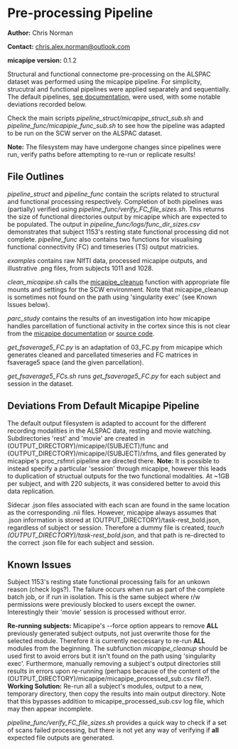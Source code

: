 # Pre-processing Pipeline 

**Author:** Chris Norman

**Contact:** chris.alex.norman@outlook.com

**micapipe version:** 0.1.2

Structural and functional connectome pre-processing on the ALSPAC dataset was performed using the micapipe pipeline. For simplicity, strucutral and functional pipelines were applied separately and sequentially. The default pipelines, [see documentation](https://micapipe.readthedocs.io/en/latest/pages/01.whatyouneed/index.html), were used, with some notable deviations recorded below.

Check the main scripts *pipeline_struct/micapipe_struct_sub.sh* and *pipeline_func/micapipie_func_sub.sh* to see how the pipeline was adapted to be run on the SCW server on the ALSPAC dataset.

**Note:** The filesystem may have undergone changes since pipelines were run, verify paths before attempting to re-run or replicate results!

## File Outlines

*pipeline_struct* and *pipeline_func* contain the scripts related to structural and functional processing respectively. Completion of both pipelines was (partially) verified using *pipeline_func/verify_FC_file_sizes.sh*. This returns the size of functional directories output by micapipe which are expected to be populated. The output in *pipeline_func/logs/func_dir_sizes.csv* demonstrates that subject 1153's resting state functional processing did not complete. *pipeline_func* also contains two functions for visualising functional connectivity (FC) and timeseries (TS) output matricies.

*examples* contains raw NIfTI data, processed micapipe outputs, and illustrative .png files, from subjects 1011 and 1028.

*clean_micapipe.sh* calls the [micapipe_cleanup](https://micapipe.readthedocs.io/en/latest/pages/05.micapipe_cleanup/index.html?highlight=micapipe_cleanup#micapipe-cleanup) function with appropriate file mounts and settings for the SCW environment. Note that micapipe_cleanup is sometimes not found on the path using 'singularity exec' (see Known Issues below).

*parc_study* contains the results of an investigation into how micapipe handles parcellation of functional activity in the cortex since this is not clear from the [micapipe documentation](https://micapipe.readthedocs.io/en/latest/pages/01.whatyouneed/index.html) or [source code](https://github.com/MICA-MNI/micapipe).

*get_fsaverage5_FC.py* is an adaptation of 03_FC.py from micapipe which generates cleaned and parcellated timeseries and FC matrices in fsaverage5 space (and the given parcellation).

*get_fsaverage5_FCs.sh* runs *get_fsaverage5_FC.py* for each subject and session in the dataset.

## Deviations From Default Micapipe Pipeline

The default output filesystem is adapted to account for the different recording modalities in the ALSPAC data, resting and movie watching. Subdirectories 'rest' and 'movie' are created in (OUTPUT_DIRECTORY)/micapipe/(SUBJECT)/func and (OUTPUT_DIRECTORY)/micapipe/(SUBJECT)/xfms, and files generated by micapipe's proc_rsfmri pipeline are directed there. **Note:** It is possible to instead specify a particular 'session' through micapipe, however this leads to duplication of structual outputs for the two functional modalities. At ~1GB per subject, and with 220 subjects, it was considered better to avoid this data replication.

Sidecar .json files associated with each scan are found in the same location as the corresponding .nii files. However, micapipe always assumes that .json information is stored at (OUTPUT_DIRECTORY)/task-rest_bold.json, regardless of subject or session. Therefore a dummy file is created, *touch (OUTPUT_DIRECTORY)/task-rest_bold.json*, and that path is re-directed to the correct .json file for each subject and session.

## Known Issues

Subject 1153's resting state functional processing fails for an unkown reason (check logs?). The failure occurs when run as part of the complete batch job, or if run in isolation. This is the same subject where r/w permissions were previously blocked to users except the owner. Interestingly their 'movie' session is processed without error.

**Re-running subjects:** Micapipe's --force option appears to remove **ALL** previously generated subject outputs, not just overwrite those for the selected module. Therefore it is currently neccessary to re-run **ALL** modules from the beginning. The subfunction *micapipe_cleanup* should be used first to avoid errors but it isn't found on the path using 'singularity exec'. Furthermore, manually removing a subject's output directories still results in errors upon re-running (perhaps because of the content of the (OUTPUT_DIRECTORY)/micapipe/micapipe_processed_sub.csv file?). **Working Solution:** Re-run all a subject's modules, output to a new, temporary directory, then copy the results into main output directory. Note that this bypasses addition to micapipe_processed_sub.csv log file, which may then appear incomplete.

*pipeline_func/verify_FC_file_sizes.sh* provides a quick way to check if a set of scans failed processing, but there is not yet any way of verifying if **all** expected file outputs are generated.
